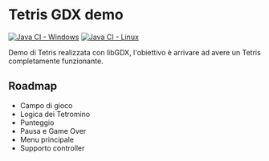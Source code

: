 # Tetris GDX demo

[![Java CI - Windows](https://github.com/4D3-Squadra-3/Tetris-GDX-Demo/actions/workflows/test-windows.yaml/badge.svg)](https://github.com/4D3-Squadra-3/Tetris-GDX-Demo/actions/workflows/test-windows.yaml)
[![Java CI - Linux](https://github.com/4D3-Squadra-3/Tetris-GDX-Demo/actions/workflows/test-linux.yaml/badge.svg)](https://github.com/4D3-Squadra-3/Tetris-GDX-Demo/actions/workflows/test-linux.yaml)


Demo di Tetris realizzata con libGDX, l'obiettivo è arrivare ad avere un Tetris completamente funzionante.

## Roadmap

- Campo di gioco
- Logica dei Tetromino
- Punteggio
- Pausa e Game Over
- Menu principale
- Supporto controller
